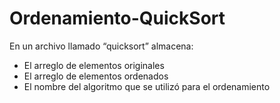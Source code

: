 # Ordenamiento-QuickSort
En un archivo llamado “quicksort” almacena:
- El arreglo de elementos originales
- El arreglo de elementos ordenados
- El nombre del algoritmo que se utilizó para el ordenamiento
